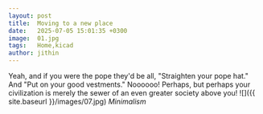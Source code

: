 ```yaml
---
layout: post
title:  Moving to a new place
date:   2025-07-05 15:01:35 +0300
image:  01.jpg
tags:   Home,kicad
author: jithin
---
```

Yeah, and if you were the pope they'd be all, "Straighten your pope hat." And "Put on your good vestments." Noooooo! Perhaps, but perhaps your civilization is merely the sewer of an even greater society above you!
![]({{ site.baseurl }}/images/07.jpg)
*Minimalism*

